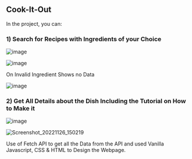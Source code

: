 ## Cook-It-Out

In the project, you can:

### 1)  Search for Recipes with Ingredients of your Choice

![image](https://user-images.githubusercontent.com/111651944/204081876-8910bd40-1995-40e9-af94-c52446bd4275.png)

![image](https://user-images.githubusercontent.com/111651944/204082173-475e1c41-3a55-4aca-b760-93a202442e34.png)

On Invalid Ingredient Shows no Data

![image](https://user-images.githubusercontent.com/111651944/204082213-59e28e6d-e59f-482e-9bed-47a444233531.png)


### 2)  Get All Details about the Dish Including the Tutorial on How to Make it 

![image](https://user-images.githubusercontent.com/111651944/204082027-1eca1de2-48f1-4950-9d15-f1c9be087b60.png)

![Screenshot_20221126_150219](https://user-images.githubusercontent.com/111651944/204082101-cf254c72-876e-4873-b973-884f7fe18abc.png)

Use of Fetch API to get all the Data from the API and used Vanilla Javascript, CSS & HTML to Design the Webpage.
